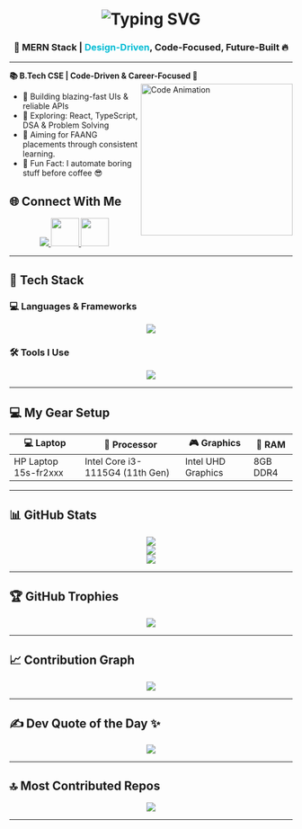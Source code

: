 <h1 align="center">
  <img src="https://readme-typing-svg.herokuapp.com?font=Roboto+Mono&size=25&pause=1000&center=true&vCenter=true&width=500&lines=Hi+I'm+Raja!;Aspiring+MERN+Stack+Developer+🧠;Crafting+Real-Time+Web+Magic+✨;Fuelled+by+Curiosity+%26+Code+⚙️" alt="Typing SVG" />
</h1>

<h3 align="center">
  <strong>🚀 MERN Stack | <span style="color:#00bcd4;">Design-Driven</span>, Code-Focused, Future-Built 🔥</strong>
</h3>

---


**📚 B.Tech CSE | Code-Driven & Career-Focused 💼**
<img align="right" src="https://mir-s3-cdn-cf.behance.net/project_modules/source/06f21a161921919.63cd7887d0a70.gif" width="270" alt="Code Animation" />

- 🔭 Building blazing-fast UIs & reliable APIs
- 🚀 Exploring: React, TypeScript, DSA & Problem Solving 
- 🎯 Aiming for FAANG placements through consistent learning.   
- 🧠 Fun Fact: I automate boring stuff before coffee 😎 
## 🌐 Connect With Me

<p align="center">
  <!-- LinkedIn -->
  <a href="https://www.linkedin.com/in/raja-retnam/" target="_blank">
    <img src="https://skillicons.dev/icons?i=linkedin" />
  </a>

  <!-- Gmail -->
  <a href="mailto:rajaretnam.rajasekar@gmail.com" target="_blank">
    <img src="https://skillicons.dev/icons?i=gmail" width="50" height="50" />
  </a>

   <!-- Instagram -->
  <a href="https://www.instagram.com/__.appu_14/" target="_blank">
  <img src="https://skillicons.dev/icons?i=instagram" width="50" height="50" />
  </a>
</p>


---

## 🧰 Tech Stack

### 💻 Languages & Frameworks
<p align="center">
  <img src="https://skillicons.dev/icons?i=html,css,js,ts,react,nodejs,express,mongodb,tailwind,bootstrap" />
</p>

### 🛠️ Tools I Use
<p align="center">
  <img src="https://skillicons.dev/icons?i=git,github,vscode,vercel,netlify,postman,figma,npm" />
</p>

---

## 💻 My Gear Setup

| 💻 Laptop             | 🧠 Processor                    | 🎮 Graphics        | 🔋 RAM     |
|-----------------------|----------------------------------|--------------------|------------|
| HP Laptop 15s-fr2xxx  | Intel Core i3-1115G4 (11th Gen) | Intel UHD Graphics | 8GB DDR4   |

---

## 📊 GitHub Stats

<p align="center">
  
  <img src="https://github-readme-stats.vercel.app/api?username=RajaretnamR&theme=dark&show_icons=true&&hide=issues,contribs"/>
  <br/>
  <img src="https://streak-stats.demolab.com?user=RajaretnamR&theme=github-dark&hide_border=false" />
  <br/>
  <img src="https://github-readme-stats.vercel.app/api/top-langs/?username=RajaretnamR&theme=github_dark&layout=compact&size_weight=0&count_weight=1&exclude_repo=test-python,python-projects,ipynb-notes,jupyter-stuff,sample-ai" />

</p>

---

## 🏆 GitHub Trophies

<p align="center">
 <img src="https://github-profile-trophy.vercel.app/?username=RajaretnamR&theme=gruvbox&no-frame=true&no-bg=true&margin-w=4" />

</p>

---

## 📈 Contribution Graph

<p align="center">
  <img src="https://github-readme-activity-graph.vercel.app/graph?username=RajaretnamR&theme=react-dark&bg_color=1d1d1d&color=00bcd4&line=00f5a0&point=f5a623&area=true&hide_border=true" />
</p>

---

## ✍️ Dev Quote of the Day ✨

<p align="center">
   <img src="https://quotes-github-readme.vercel.app/api?type=horizontal&theme=tokyonight" />
</p>

---

## 🔝 Most Contributed Repos

<p align="center">
  <img src="https://github-contributor-stats.vercel.app/api?username=RajaretnamR&limit=5&theme=dark&combine_all_yearly_contributions=true" />
</p>

---
